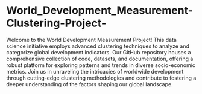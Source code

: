 # World_Development_Measurement-Clustering-Project-
Welcome to the World Development Measurement Project! This data science initiative employs advanced clustering techniques to analyze and categorize global development indicators. Our GitHub repository houses a comprehensive collection of code, datasets, and documentation, offering a robust platform for exploring patterns and trends in diverse socio-economic metrics. Join us in unraveling the intricacies of worldwide development through cutting-edge clustering methodologies and contribute to fostering a deeper understanding of the factors shaping our global landscape.




